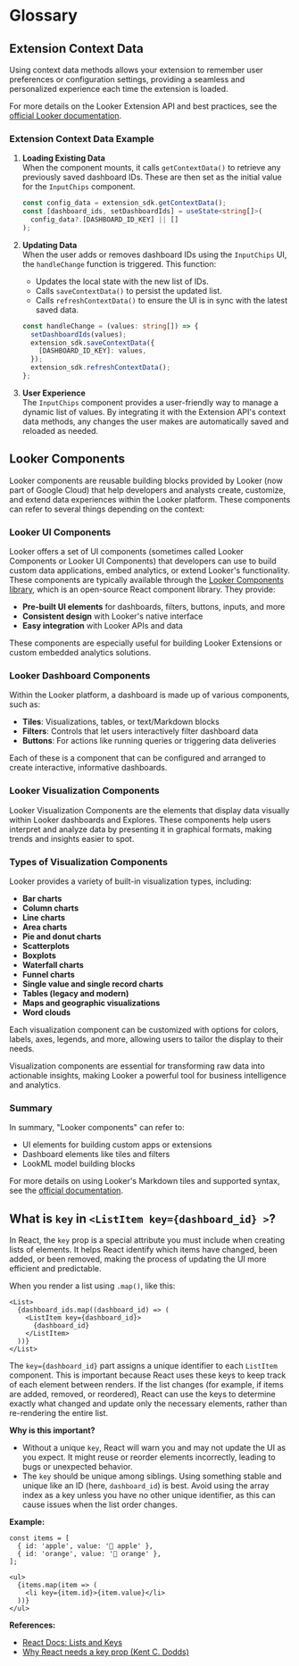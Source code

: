 # Glossary

## Extension Context Data

Using context data methods allows your extension to remember user preferences or configuration settings, providing a seamless and personalized experience each time the extension is loaded.

For more details on the Looker Extension API and best practices, see the [official Looker documentation](https://cloud.google.com/looker/docs/extension-framework-react-and-js-code-examples).

### Extension Context Data Example

1. **Loading Existing Data**  
   When the component mounts, it calls `getContextData()` to retrieve any previously saved dashboard IDs. These are then set as the initial value for the `InputChips` component.

   ```typescript
   const config_data = extension_sdk.getContextData();
   const [dashboard_ids, setDashboardIds] = useState<string[]>(
     config_data?.[DASHBOARD_ID_KEY] || []
   );
   ```

2. **Updating Data**  
   When the user adds or removes dashboard IDs using the `InputChips` UI, the `handleChange` function is triggered. This function:
   - Updates the local state with the new list of IDs.
   - Calls `saveContextData()` to persist the updated list.
   - Calls `refreshContextData()` to ensure the UI is in sync with the latest saved data.

   ```typescript
   const handleChange = (values: string[]) => {
     setDashboardIds(values);
     extension_sdk.saveContextData({
       [DASHBOARD_ID_KEY]: values,
     });
     extension_sdk.refreshContextData();
   };
   ```

3. **User Experience**  
   The `InputChips` component provides a user-friendly way to manage a dynamic list of values. By integrating it with the Extension API's context data methods, any changes the user makes are automatically saved and reloaded as needed.

## Looker Components

Looker components are reusable building blocks provided by Looker (now part of Google Cloud) that help developers and analysts create, customize, and extend data experiences within the Looker platform. These components can refer to several things depending on the context:

### Looker UI Components

Looker offers a set of UI components (sometimes called Looker Components or Looker UI Components) that developers can use to build custom data applications, embed analytics, or extend Looker's functionality. These components are typically available through the [Looker Components library](https://github.com/looker-open-source/components), which is an open-source React component library. They provide:

- **Pre-built UI elements** for dashboards, filters, buttons, inputs, and more
- **Consistent design** with Looker's native interface
- **Easy integration** with Looker APIs and data

These components are especially useful for building Looker Extensions or custom embedded analytics solutions.

### Looker Dashboard Components

Within the Looker platform, a dashboard is made up of various components, such as:

- **Tiles**: Visualizations, tables, or text/Markdown blocks
- **Filters**: Controls that let users interactively filter dashboard data
- **Buttons**: For actions like running queries or triggering data deliveries

Each of these is a component that can be configured and arranged to create interactive, informative dashboards.

### Looker Visualization Components

Looker Visualization Components are the elements that display data visually within Looker dashboards and Explores. These components help users interpret and analyze data by presenting it in graphical formats, making trends and insights easier to spot.

### Types of Visualization Components

Looker provides a variety of built-in visualization types, including:

- **Bar charts**
- **Column charts**
- **Line charts**
- **Area charts**
- **Pie and donut charts**
- **Scatterplots**
- **Boxplots**
- **Waterfall charts**
- **Funnel charts**
- **Single value and single record charts**
- **Tables (legacy and modern)**
- **Maps and geographic visualizations**
- **Word clouds**

Each visualization component can be customized with options for colors, labels, axes, legends, and more, allowing users to tailor the display to their needs.

Visualization components are essential for transforming raw data into actionable insights, making Looker a powerful tool for business intelligence and analytics.

### Summary

In summary, "Looker components" can refer to:
- UI elements for building custom apps or extensions
- Dashboard elements like tiles and filters
- LookML model building blocks

For more details on using Looker's Markdown tiles and supported syntax, see the [official documentation](https://cloud.google.com/looker/docs/using-markdown-in-text-tiles).

## What is `key` in `<ListItem key={dashboard_id} >`?

In React, the `key` prop is a special attribute you must include when creating lists of elements. It helps React identify which items have changed, been added, or been removed, making the process of updating the UI more efficient and predictable.

When you render a list using `.map()`, like this:

```tsx
<List>
  {dashboard_ids.map((dashboard_id) => (
    <ListItem key={dashboard_id}>
      {dashboard_id}
    </ListItem>
  ))}
</List>
```

The `key={dashboard_id}` part assigns a unique identifier to each `ListItem` component. This is important because React uses these keys to keep track of each element between renders. If the list changes (for example, if items are added, removed, or reordered), React can use the keys to determine exactly what changed and update only the necessary elements, rather than re-rendering the entire list.

**Why is this important?**
- Without a unique `key`, React will warn you and may not update the UI as you expect. It might reuse or reorder elements incorrectly, leading to bugs or unexpected behavior.
- The `key` should be unique among siblings. Using something stable and unique like an ID (here, `dashboard_id`) is best. Avoid using the array index as a key unless you have no other unique identifier, as this can cause issues when the list order changes.

**Example:**
```tsx
const items = [
  { id: 'apple', value: '🍎 apple' },
  { id: 'orange', value: '🍊 orange' },
];

<ul>
  {items.map(item => (
    <li key={item.id}>{item.value}</li>
  ))}
</ul>
```

**References:**
- [React Docs: Lists and Keys](https://legacy.reactjs.org/docs/lists-and-keys.html)
- [Why React needs a key prop (Kent C. Dodds)](https://www.epicreact.dev/why-react-needs-a-key-prop)

	